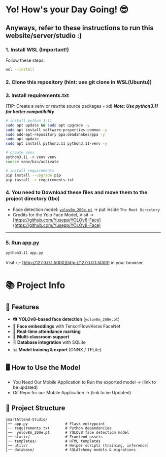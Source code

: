 

# Yo! How's your Day Going! 😎

## Anyways, refer to these instructions to run this website/server/studio :)



### 1. Install WSL (Important!)

Follow these steps:

```bash
wsl --install
```

### 2. Clone this repository (hint: use git clone in WSL(Ubuntu))

### 3. Install requirements.txt

(TIP: Create a venv or rewrite source packages 💀 xd)
***Note: Use python3.11 for better compatibility***

```bash
# install python 3.11
sudo apt update && sudo apt upgrade -y
sudo apt install software-properties-common -y
sudo add-apt-repository ppa:deadsnakes/ppa -y
sudo apt update
sudo apt install python3.11 python3.11-venv -y

# create venv
python3.11 -m venv venv
source venv/bin/activate

# install requirements
pip install --upgrade pip
pip install -r requirements.txt
```



### 4. You need to Download these files and move them to the project directory (tbc)

* Face detection model: [`yolov8m_200e.pt`](https://drive.google.com/file/d/1IJZBcyMHGhzAi0G4aZLcqryqZSjPsps-/view?usp=sharing) → put inside `The Root Directory`
* Credits for the Yolo Face Model, Visit -> [https://github.com/Yusepp/YOLOv8-Face](https://github.com/Yusepp/YOLOv8-Face) 

---

### 5. Run app.py

```bash
python3.11 app.py
```

Visit 👉 [http://127.0.0.1:5000](http://127.0.0.1:5000) in your browser.



# 📚 Project Info

## 🚀 Features

* 📷 **YOLOv8-based face detection** (`yolov8m_200e.pt`)
* 🧠 **Face embeddings** with TensorFlow/Keras FaceNet
* 🔄 **Real-time attendance marking**
* 🏫 **Multi-classroom support**
* 🗄 **Database integration** with SQLite
* 📊 **Model training & export** (ONNX / TFLite)



## 🖥️ How to Use the Model

* You Need Our Mobile Application to Run the exported model -> (link to be updated)
* Git Repo for our Mobile Application -> (link to be Updated)





## 📁 Project Structure

```
SmartAttend-Studio/
│── app.py                 # Flask entrypoint
│── requirements.txt       # Python dependencies
│──  yolov8m_200e.pt       # YOLOv8 face detection model
│── static/                # Frontend assets
│── templates/             # HTML templates
│── utils/                 # Helper scripts (training, inference)
│── database/              # SQLAlchemy models & migrations
```



